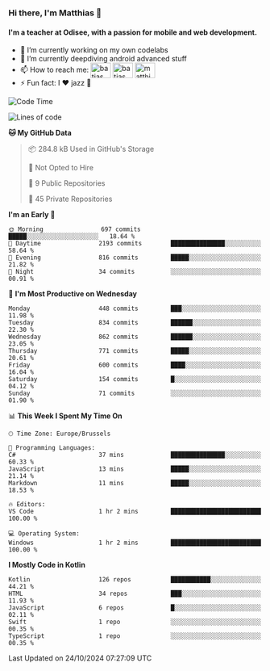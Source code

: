 ### Hi there, I'm Matthias 👋

#### I'm a teacher at Odisee, with a passion for mobile and web development.

- 🔭 I’m currently working on my own codelabs
- 🌱 I’m currently deepdiving android advanced stuff
- 📫 How to reach me: <a href="https://dev.to/batjas" target="_blank"><img align="center" src="https://raw.githubusercontent.com/rahuldkjain/github-profile-readme-generator/master/src/images/icons/Social/devto.svg" alt="batjas" height="30" width="40" /></a>
<a href="https://twitter.com/batjas" target="_blank"><img align="center" src="https://raw.githubusercontent.com/rahuldkjain/github-profile-readme-generator/master/src/images/icons/Social/twitter.svg" alt="batjas" height="30" width="40" /></a>
<a href="https://linkedin.com/in/matthiasdruwé" target="_blank"><img align="center" src="https://raw.githubusercontent.com/rahuldkjain/github-profile-readme-generator/master/src/images/icons/Social/linked-in-alt.svg" alt="matthiasdruwé" height="30" width="40" /></a>
- ⚡ Fun fact: I ❤ jazz 🎷


<!--START_SECTION:waka-->
![Code Time](http://img.shields.io/badge/Code%20Time-1%2C273%20hrs%2050%20mins-blue)

![Lines of code](https://img.shields.io/badge/From%20Hello%20World%20I%27ve%20Written-5.1%20million%20lines%20of%20code-blue)

**🐱 My GitHub Data** 

> 📦 284.8 kB Used in GitHub's Storage 
 > 
> 🚫 Not Opted to Hire
 > 
> 📜 9 Public Repositories 
 > 
> 🔑 45 Private Repositories 
 > 
**I'm an Early 🐤** 

```text
🌞 Morning                697 commits         █████░░░░░░░░░░░░░░░░░░░░   18.64 % 
🌆 Daytime                2193 commits        ███████████████░░░░░░░░░░   58.64 % 
🌃 Evening                816 commits         █████░░░░░░░░░░░░░░░░░░░░   21.82 % 
🌙 Night                  34 commits          ░░░░░░░░░░░░░░░░░░░░░░░░░   00.91 % 
```
📅 **I'm Most Productive on Wednesday** 

```text
Monday                   448 commits         ███░░░░░░░░░░░░░░░░░░░░░░   11.98 % 
Tuesday                  834 commits         ██████░░░░░░░░░░░░░░░░░░░   22.30 % 
Wednesday                862 commits         ██████░░░░░░░░░░░░░░░░░░░   23.05 % 
Thursday                 771 commits         █████░░░░░░░░░░░░░░░░░░░░   20.61 % 
Friday                   600 commits         ████░░░░░░░░░░░░░░░░░░░░░   16.04 % 
Saturday                 154 commits         █░░░░░░░░░░░░░░░░░░░░░░░░   04.12 % 
Sunday                   71 commits          ░░░░░░░░░░░░░░░░░░░░░░░░░   01.90 % 
```


📊 **This Week I Spent My Time On** 

```text
🕑︎ Time Zone: Europe/Brussels

💬 Programming Languages: 
C#                       37 mins             ███████████████░░░░░░░░░░   60.33 % 
JavaScript               13 mins             █████░░░░░░░░░░░░░░░░░░░░   21.14 % 
Markdown                 11 mins             █████░░░░░░░░░░░░░░░░░░░░   18.53 % 

🔥 Editors: 
VS Code                  1 hr 2 mins         █████████████████████████   100.00 % 

💻 Operating System: 
Windows                  1 hr 2 mins         █████████████████████████   100.00 % 
```

**I Mostly Code in Kotlin** 

```text
Kotlin                   126 repos           ███████████░░░░░░░░░░░░░░   44.21 % 
HTML                     34 repos            ███░░░░░░░░░░░░░░░░░░░░░░   11.93 % 
JavaScript               6 repos             █░░░░░░░░░░░░░░░░░░░░░░░░   02.11 % 
Swift                    1 repo              ░░░░░░░░░░░░░░░░░░░░░░░░░   00.35 % 
TypeScript               1 repo              ░░░░░░░░░░░░░░░░░░░░░░░░░   00.35 % 
```




 Last Updated on 24/10/2024 07:27:09 UTC
<!--END_SECTION:waka-->
